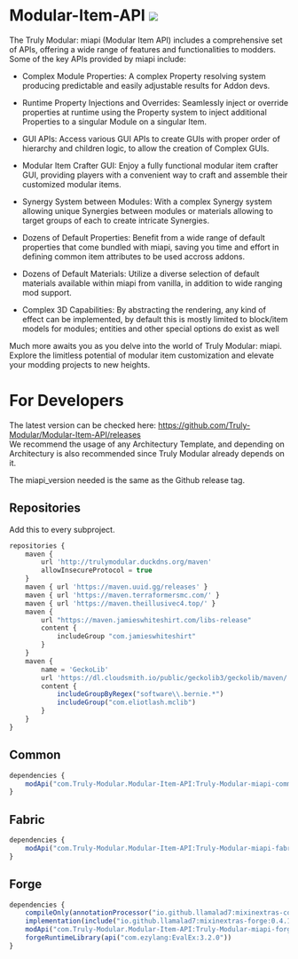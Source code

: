 # Modular-Item-API [![](https://cf.way2muchnoise.eu/versions/modular-item-api.svg)](https://www.curseforge.com/minecraft/mc-mods/modular-item-api)

The Truly Modular: miapi (Modular Item API) includes a comprehensive set of APIs, offering a wide range of features and functionalities to modders. Some of the key APIs provided by miapi include:

- Complex Module Properties: A complex Property resolving system producing predictable and easily adjustable results for Addon devs.

- Runtime Property Injections and Overrides: Seamlessly inject or override properties at runtime using the Property system to inject additional Properties to a singular Module on a singular Item.

- GUI APIs: Access various GUI APIs to create GUIs with proper order of hierarchy and children logic, to allow the creation of Complex GUIs.

- Modular Item Crafter GUI: Enjoy a fully functional modular item crafter GUI, providing players with a convenient way to craft and assemble their customized modular items.

- Synergy System between Modules: With a complex Synergy system allowing unique Synergies between modules or materials allowing to target groups of each to create intricate Synergies.

- Dozens of Default Properties: Benefit from a wide range of default properties that come bundled with miapi, saving you time and effort in defining common item attributes to be used accross addons.

- Dozens of Default Materials: Utilize a diverse selection of default materials available within miapi from vanilla, in addition to wide ranging mod support.

- Complex 3D Capabilities: By abstracting the rendering, any kind of effect can be implemented, by default this is mostly limited to block/item models for modules; entities and other special options do exist as well

Much more awaits you as you delve into the world of Truly Modular: miapi. Explore the limitless potential of modular item customization and elevate your modding projects to new heights.

# For Developers
The latest version can be checked here: https://github.com/Truly-Modular/Modular-Item-API/releases  
We recommend the usage of any Architectury Template, and depending on Architectury is also recommended since Truly Modular already depends on it.

The miapi_version needed is the same as the Github release tag.
## Repositories
Add this to every subproject.
```js
repositories {
    maven {
        url 'http://trulymodular.duckdns.org/maven'
        allowInsecureProtocol = true
    }
    maven { url 'https://maven.uuid.gg/releases' }
    maven { url 'https://maven.terraformersmc.com/' }
    maven { url 'https://maven.theillusivec4.top/' }
    maven {
        url "https://maven.jamieswhiteshirt.com/libs-release"
        content {
            includeGroup "com.jamieswhiteshirt"
        }
    }
    maven {
        name = 'GeckoLib'
        url 'https://dl.cloudsmith.io/public/geckolib3/geckolib/maven/'
        content {
            includeGroupByRegex("software\\.bernie.*")
            includeGroup("com.eliotlash.mclib")
        }
    }
}
```
## Common
```js
dependencies {
    modApi("com.Truly-Modular.Modular-Item-API:Truly-Modular-miapi-common:${rootProject.miapi_version}-${rootProject.minecraft_version}")
}
```
## Fabric
```js
dependencies {
    modApi("com.Truly-Modular.Modular-Item-API:Truly-Modular-miapi-fabric:${rootProject.miapi_version}-${rootProject.minecraft_version}")
}
```
## Forge
```js
dependencies {
    compileOnly(annotationProcessor("io.github.llamalad7:mixinextras-common:0.4.1"))
    implementation(include("io.github.llamalad7:mixinextras-forge:0.4.1"))
    modApi("com.Truly-Modular.Modular-Item-API:Truly-Modular-miapi-forge:${rootProject.miapi_version}-${rootProject.minecraft_version}")
    forgeRuntimeLibrary(api("com.ezylang:EvalEx:3.2.0"))
}
```

